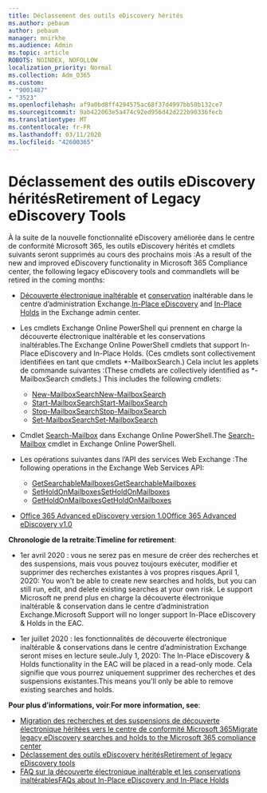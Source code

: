```yaml
---
title: Déclassement des outils eDiscovery hérités
ms.author: pebaum
author: pebaum
manager: mnirkhe
ms.audience: Admin
ms.topic: article
ROBOTS: NOINDEX, NOFOLLOW
localization_priority: Normal
ms.collection: Adm_O365
ms.custom:
- "9001487"
- "3523"
ms.openlocfilehash: af9a0bd8ff4294575ac68f37d4997bb50b132ce7
ms.sourcegitcommit: 9ab422063e5a474c92ed956d42d222b90336fecb
ms.translationtype: MT
ms.contentlocale: fr-FR
ms.lasthandoff: 03/11/2020
ms.locfileid: "42600365"
---
```

# <a name="retirement-of-legacy-ediscovery-tools"></a><span data-ttu-id="d506a-102">Déclassement des outils eDiscovery hérités</span><span class="sxs-lookup"><span data-stu-id="d506a-102">Retirement of Legacy eDiscovery Tools</span></span>

<span data-ttu-id="d506a-103">À la suite de la nouvelle fonctionnalité eDiscovery améliorée dans le centre de conformité Microsoft 365, les outils eDiscovery hérités et cmdlets suivants seront supprimés au cours des prochains mois :</span><span class="sxs-lookup"><span data-stu-id="d506a-103">As a result of the new and improved eDiscovery functionality in Microsoft 365 Compliance center, the following legacy eDiscovery tools and commandlets will be retired in the coming months:</span></span>

- <span data-ttu-id="d506a-104">[Découverte électronique inaltérable](https://docs.microsoft.com/exchange/security-and-compliance/in-place-ediscovery/in-place-ediscovery) et [conservation](https://docs.microsoft.com/exchange/security-and-compliance/create-or-remove-in-place-holds) inaltérable dans le centre d’administration Exchange.</span><span class="sxs-lookup"><span data-stu-id="d506a-104">[In-Place eDiscovery](https://docs.microsoft.com/exchange/security-and-compliance/in-place-ediscovery/in-place-ediscovery) and [In-Place Holds](https://docs.microsoft.com/exchange/security-and-compliance/create-or-remove-in-place-holds) in the Exchange admin center.</span></span>

- <span data-ttu-id="d506a-105">Les cmdlets Exchange Online PowerShell qui prennent en charge la découverte électronique inaltérable et les conservations inaltérables.</span><span class="sxs-lookup"><span data-stu-id="d506a-105">The Exchange Online PowerShell cmdlets that support In-Place eDiscovery and In-Place Holds.</span></span> <span data-ttu-id="d506a-106">(Ces cmdlets sont collectivement identifiées en tant que cmdlets \*-MailboxSearch.) Cela inclut les applets de commande suivantes :</span><span class="sxs-lookup"><span data-stu-id="d506a-106">(These cmdlets are collectively identified as \*-MailboxSearch cmdlets.) This includes the following cmdlets:</span></span>

    - [<span data-ttu-id="d506a-107">New-MailboxSearch</span><span class="sxs-lookup"><span data-stu-id="d506a-107">New-MailboxSearch</span></span>](https://docs.microsoft.com/powershell/module/exchange/policy-and-compliance-content-search/new-mailboxsearch)
    - [<span data-ttu-id="d506a-108">Start-MailboxSearch</span><span class="sxs-lookup"><span data-stu-id="d506a-108">Start-MailboxSearch</span></span>](https://docs.microsoft.com/powershell/module/exchange/policy-and-compliance-content-search/start-mailboxsearch)
    - [<span data-ttu-id="d506a-109">Stop-MailboxSearch</span><span class="sxs-lookup"><span data-stu-id="d506a-109">Stop-MailboxSearch</span></span>](https://docs.microsoft.com/powershell/module/exchange/policy-and-compliance-content-search/stop-mailboxsearch)
    - [<span data-ttu-id="d506a-110">Set-MailboxSearch</span><span class="sxs-lookup"><span data-stu-id="d506a-110">Set-MailboxSearch</span></span>](https://docs.microsoft.com/powershell/module/exchange/policy-and-compliance-content-search/set-mailboxsearch)

- <span data-ttu-id="d506a-111">Cmdlet [Search-Mailbox](https://docs.microsoft.com/powershell/module/exchange/mailboxes/search-mailbox?view=exchange-ps) dans Exchange Online PowerShell.</span><span class="sxs-lookup"><span data-stu-id="d506a-111">The [Search-Mailbox](https://docs.microsoft.com/powershell/module/exchange/mailboxes/search-mailbox?view=exchange-ps) cmdlet in Exchange Online PowerShell.</span></span>
- <span data-ttu-id="d506a-112">Les opérations suivantes dans l’API des services Web Exchange :</span><span class="sxs-lookup"><span data-stu-id="d506a-112">The following operations in the Exchange Web Services API:</span></span>
    - [<span data-ttu-id="d506a-113">GetSearchableMailboxes</span><span class="sxs-lookup"><span data-stu-id="d506a-113">GetSearchableMailboxes</span></span>](https://docs.microsoft.com/exchange/client-developer/web-service-reference/getsearchablemailboxes-operation)
    - [<span data-ttu-id="d506a-114">SetHoldOnMailboxes</span><span class="sxs-lookup"><span data-stu-id="d506a-114">SetHoldOnMailboxes</span></span>](https://docs.microsoft.com/exchange/client-developer/web-service-reference/setholdonmailboxes-operation)
    - [<span data-ttu-id="d506a-115">GetHoldOnMailboxes</span><span class="sxs-lookup"><span data-stu-id="d506a-115">GetHoldOnMailboxes</span></span>](https://docs.microsoft.com/exchange/client-developer/web-service-reference/getholdonmailboxes-operation)

- [<span data-ttu-id="d506a-116">Office 365 Advanced eDiscovery version 1.0</span><span class="sxs-lookup"><span data-stu-id="d506a-116">Office 365 Advanced eDiscovery v1.0</span></span>](https://docs.microsoft.com/microsoft-365/compliance/office-365-advanced-ediscovery)

<span data-ttu-id="d506a-117">**Chronologie de la retraite**:</span><span class="sxs-lookup"><span data-stu-id="d506a-117">**Timeline for retirement**:</span></span>
- <span data-ttu-id="d506a-118">1er avril 2020 : vous ne serez pas en mesure de créer des recherches et des suspensions, mais vous pouvez toujours exécuter, modifier et supprimer des recherches existantes à vos propres risques.</span><span class="sxs-lookup"><span data-stu-id="d506a-118">April 1, 2020: You won't be able to create new searches and holds, but you can still run, edit, and delete existing searches at your own risk.</span></span> <span data-ttu-id="d506a-119">Le support Microsoft ne prend plus en charge la découverte électronique inaltérable & conservation dans le centre d’administration Exchange.</span><span class="sxs-lookup"><span data-stu-id="d506a-119">Microsoft Support will no longer support In-Place eDiscovery & Holds in the EAC.</span></span>

- <span data-ttu-id="d506a-120">1er juillet 2020 : les fonctionnalités de découverte électronique inaltérable & conservations dans le centre d’administration Exchange seront mises en lecture seule.</span><span class="sxs-lookup"><span data-stu-id="d506a-120">July 1, 2020: The In-Place eDiscovery & Holds functionality in the EAC will be placed in a read-only mode.</span></span> <span data-ttu-id="d506a-121">Cela signifie que vous pourrez uniquement supprimer des recherches et des suspensions existantes.</span><span class="sxs-lookup"><span data-stu-id="d506a-121">This means you'll only be able to remove existing searches and holds.</span></span>

<span data-ttu-id="d506a-122">**Pour plus d’informations, voir**:</span><span class="sxs-lookup"><span data-stu-id="d506a-122">**For more information, see**:</span></span>

 - [<span data-ttu-id="d506a-123">Migration des recherches et des suspensions de découverte électronique héritées vers le centre de conformité Microsoft 365</span><span class="sxs-lookup"><span data-stu-id="d506a-123">Migrate legacy eDiscovery searches and holds to the Microsoft 365 compliance center</span></span>](https://docs.microsoft.com/microsoft-365/compliance/migrate-legacy-ediscovery-searches-and-holds)
 - [<span data-ttu-id="d506a-124">Déclassement des outils eDiscovery hérités</span><span class="sxs-lookup"><span data-stu-id="d506a-124">Retirement of legacy eDiscovery tools</span></span>](https://docs.microsoft.com/microsoft-365/compliance/legacy-ediscovery-retirement)
 - [<span data-ttu-id="d506a-125">FAQ sur la découverte électronique inaltérable et les conservations inaltérables</span><span class="sxs-lookup"><span data-stu-id="d506a-125">FAQs about In-Place eDiscovery and In-Place Holds</span></span>](https://docs.microsoft.com/microsoft-365/compliance/legacy-ediscovery-retirement#faqs-about-in-place-ediscovery-and-in-place-holds)



